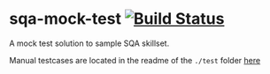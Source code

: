 # sqa-mock-test [![Build Status](https://travis-ci.org/egee-irl/sqa-mock-test.svg?branch=master)](https://travis-ci.org/egee-irl/sqa-mock-test)

A mock test solution to sample SQA skillset.

Manual testcases are located in the readme of the `./test` folder [here](https://github.com/egee-irl/sqa-mock-test/blob/master/test/README.md)
